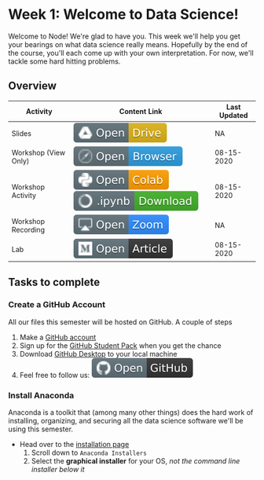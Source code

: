# Week 1: Welcome to Data Science!

Welcome to Node! We're glad to have you. This week we'll help you get your bearings on what data science really means. Hopefully by the end of the course, you'll each come up with your own interpretation. For now, we'll tackle some hard hitting problems. 

## Overview
| **Activity**                   | Content Link    | Last Updated |
| ---------------                | --------------- | ----------   |
| Slides                         | [![Link](../tools/buttons/open-drive.svg)](http://link-HERE.christianfjung.com) | NA |
| Workshop (View Only)           | [![Link](../tools/buttons/open-browser.svg)](https://files.node.ishaandey.com/week-1/workshop/intro_key.html) | 08-15-2020 | 
| Workshop Activity              | [![Link](../tools/buttons/open-colab.svg)](https://colab.research.google.com/github/ishaandey/node/blob/master/week-1/workshop/intro_key.ipynb) [![Link](../tools/buttons/download-ipynb.svg)](https://files.node.ishaandey.com/week-1/workshop/intro_key.ipynb) | 08-15-2020 |
| Workshop Recording                 | [![Link](../tools/buttons/open-zoom.svg)](http://link-HERE.christianfjung.com) | NA | 
| Lab                            | [![Link](../tools/buttons/open-article.svg)](lab/README.md)               | 08-15-2020 |

                   
## Tasks to complete
### Create a GitHub Account
All our files this semester will be hosted on GitHub. A couple of steps
1. Make a [GitHub account](https://github.com/join) 
2. Sign up for the [GitHub Student Pack](https://education.github.com/pack) when you get the chance
3. Download [GitHub Desktop](https://desktop.github.com/) to your local machine
4. Feel free to follow us: [![Link](../tools/buttons/open-github.svg)](https://github.com/ishaandey)

### Install Anaconda
Anaconda is a toolkit that (among many other things) does the hard work of installing, organizing, and securing all the data science software we'll be using this semester. 

- Head over to the [installation page](https://www.anaconda.com/products/individual)
    1. Scroll down to `Anaconda Installers`
    2. Select the **graphical installer** for your OS, *not the command line installer below it*
